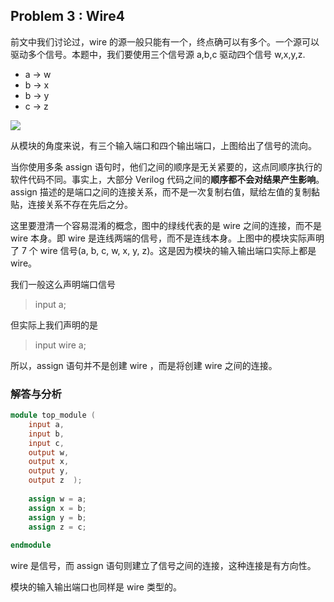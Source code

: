 ## **Problem 3 :** Wire4

前文中我们讨论过，wire 的源一般只能有一个，终点确可以有多个。一个源可以驱动多个信号。本题中，我们要使用三个信号源 a,b,c 驱动四个信号 w,x,y,z.

* a -&gt; w
* b -&gt; x
* b -&gt; y
* c -&gt; z

![](https://pic2.zhimg.com/80/v2-ef61f9855b5e11b45415da5d680f6591_720w.jpg)

从模块的角度来说，有三个输入端口和四个输出端口，上图给出了信号的流向。

当你使用多条 assign 语句时，他们之间的顺序是无关紧要的，这点同顺序执行的软件代码不同。事实上，大部分 Verilog 代码之间的**顺序都不会对结果产生影响**。assign 描述的是端口之间的连接关系，而不是一次复制右值，赋给左值的复制黏贴，连接关系不存在先后之分。

这里要澄清一个容易混淆的概念，图中的绿线代表的是 wire 之间的连接，而不是 wire 本身。即 wire 是连线两端的信号，而不是连线本身。上图中的模块实际声明了 7 个 wire 信号\(a, b, c, w, x, y, z\)。这是因为模块的输入输出端口实际上都是 wire。

我们一般这么声明端口信号

> input a;

但实际上我们声明的是

> input wire a;

所以，assign 语句并不是创建 wire ，而是将创建 wire 之间的连接。

### **解答与分析**

```Verilog
module top_module (
	input a,
	input b,
	input c,
	output w,
	output x,
	output y,
	output z  );
	
	assign w = a;
	assign x = b;
	assign y = b;
	assign z = c;
	
endmodule

```

wire 是信号，而 assign 语句则建立了信号之间的连接，这种连接是有方向性。

模块的输入输出端口也同样是 wire 类型的。



